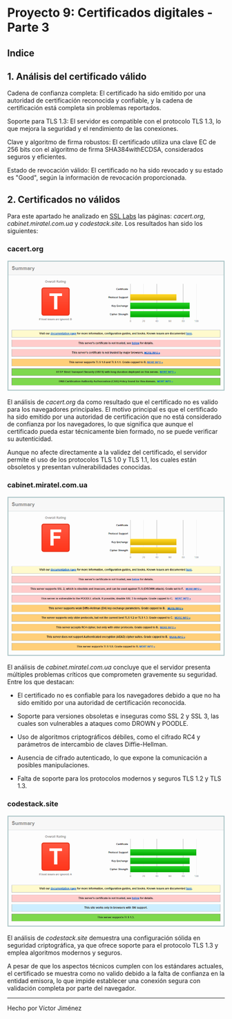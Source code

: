 # Proyecto 9: Certificados digitales - Parte 3

## Indice

## 1. Análisis del certificado válido

Cadena de confianza completa: El certificado ha sido emitido por una autoridad de certificación reconocida y confiable, y la cadena de certificación está completa sin problemas reportados.

Soporte para TLS 1.3: El servidor es compatible con el protocolo TLS 1.3, lo que mejora la seguridad y el rendimiento de las conexiones.

Clave y algoritmo de firma robustos: El certificado utiliza una clave EC de 256 bits con el algoritmo de firma SHA384withECDSA, considerados seguros y eficientes.

Estado de revocación válido: El certificado no ha sido revocado y su estado es "Good", según la información de revocación proporcionada.

## 2. Certificados no válidos

Para este apartado he analizado en [SSL Labs](https://www.ssllabs.com/ssltest/) las páginas: _cacert.org_, _cabinet.miratel.com.ua_ y _codestack.site_. Los resultados han sido los siguientes:

### cacert.org

![9-sslServerTestCacert.png](img/9-sslServerTestCacert.png)

El análisis de _cacert.org_ da como resultado que el certificado no es valido para los navegadores principales. El motivo principal es que el certificado ha sido emitido por una autoridad de certificación que no está considerado de confianza por los navegadores, lo que significa que aunque el certificado pueda estar técnicamente bien formado, no se puede verificar su autenticidad.

Aunque no afecte directamente a la validez del certificado, el servidor permite el uso de los protocolos TLS 1.0 y TLS 1.1, los cuales están obsoletos y presentan vulnerabilidades conocidas.

### cabinet.miratel.com.ua

![10-sslServerTestCabinet.png](img/10-sslServerTestCabinet.png)

El análisis de _cabinet.miratel.com.ua_ concluye que el servidor presenta múltiples problemas críticos que comprometen gravemente su seguridad. Entre los que destacan:

- El certificado no es confiable para los navegadores debido a que no ha sido emitido por una autoridad de certificación reconocida.

- Soporte para versiones obsoletas e inseguras como SSL 2 y SSL 3, las cuales son vulnerables a ataques como DROWN y POODLE.

- Uso de algoritmos criptográficos débiles, como el cifrado RC4 y parámetros de intercambio de claves Diffie-Hellman.

- Ausencia de cifrado autenticado, lo que expone la comunicación a posibles manipulaciones.

- Falta de soporte para los protocolos modernos y seguros TLS 1.2 y TLS 1.3.

### codestack.site

![11-sslServerTestCodestack.png](img/11-sslServerTestCodestack.png)

El análisis de _codestack.site_ demuestra una configuración sólida en seguridad criptográfica, ya que ofrece soporte para el protocolo TLS 1.3 y emplea algoritmos modernos y seguros.

A pesar de que los aspectos técnicos cumplen con los estándares actuales, el certificado se muestra como no valido debido a la falta de confianza en la entidad emisora, lo que impide establecer una conexión segura con validación completa por parte del navegador.

---

Hecho por Víctor Jiménez
